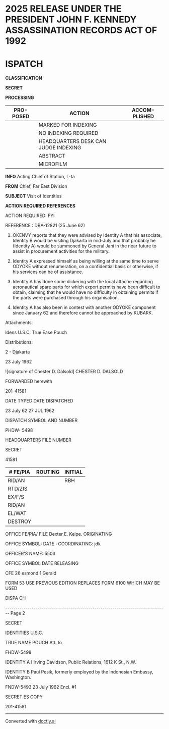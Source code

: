 # 2025 RELEASE UNDER THE PRESIDENT JOHN F. KENNEDY ASSASSINATION RECORDS ACT OF 1992

# ISPATCH

**CLASSIFICATION**

**SECRET**

**PROCESSING**

| PRO- POSED | ACTION                               | ACCOM- PLISHED |
| ---------- | ------------------------------------ | -------------- |
|            | MARKED FOR INDEXING                  |                |
|            | NO INDEXING REQUIRED                 |                |
|            | HEADQUARTERS DESK CAN JUDGE INDEXING |                |
|            | ABSTRACT                             |                |
|            | MICROFILM                            |                |

**INFO** Acting Chief of Station, L-ta

**FROM** Chief, Far East Division

**SUBJECT** Visit of Identities

**ACTION REQUIRED REFERENCES**

ACTION REQUIRED: FYI

REFERENCE : DBA-12821 (25 June 62)

1.  OKENVY reports that they were advised by Identity A that his associate, Identity B would be visiting Djakarta in mid-July and that probably he (Identity A) would be summoned by General Jani in the near future to assist in procurement activities for the military.

2.  Identity A expressed himself as being willing at the same time to serve ODYOKE without renumeration, on a confidential basis or otherwise, if his services can be of assistance.

3.  Identity A has done some dickering with the local attache regarding aeronautical spare parts for which export permits have been difficult to obtain, claiming that he would have no difficulty in obtaining permits if the parts were purchased through his organisation.

4.  Identity A has also been in contest with another ODYOKE component since January 62 and therefore cannot be approached by KUBARK.

Attachments:

Idens U.S.C. True Ease Pouch

Distributions:

2 - Djakarta

23 July 1962

![signature of Chester D. Dalsold]
CHESTER D. DALSOLD

FORWARDED herewith

201-41581

DATE TYPED DATE DISPATCHED

23 July 62 27 JUL 1962

DISPATCH SYMBOL AND NUMBER

PHDW- 5498

HEADQUARTERS FILE NUMBER

SECRET

41581

| # FE/PIA | ROUTING | INITIAL |
| -------- | ------- | ------- |
| RID/AN   |         | RBH     |
| RTD/ZIS  |         |         |
| EX/F/S   |         |         |
| RID/AN   |         |         |
| EL/WAT   |         |         |
| DESTROY  |         |         |

OFFICE FE/PIA/ FILE Dexter E. Kelpe. ORIGINATING

OFFICE SYMBOL: DATE : COORDINATING: jdk

OFFICER'S NAME: 5503

OFFICE SYMBOL DATE RELEASING

CFE 26 esmond 1 Gerald

FORM 53 USE PREVIOUS EDITION REPLACES FORM 6100 WHICH MAY BE USED

DISPA CH


-------------------------------------------------------------------------------- Page 2

SECRET

IDENTITIES U.S.C.

TRUE NAME POUCH Att. to

FHDW-5498

IDENTITY A I Irving Davidson, Public Relations, 1612 K St., N.W.

IDENTITY B Paul Pesik, formerly employed by the Indonesian Embassy, Washington.

FNDW-5493
23 July 1962
Encl. #1

SECRET ES COPY

201-41581


---
Converted with [doctly.ai](https://doctly.ai)